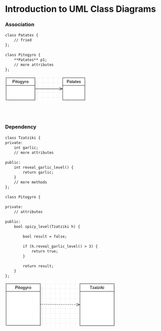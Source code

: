 # Introduction to UML Class Diagrams
### Association

```
class Patates {
	// fried
};

class Pitogyro {
	**Patates** p1;
	// more attributes
};
```
![A simple class association](./assets/association01.png)


<br>
<br>

### Dependency

```
class Tzatziki {
private:	
	int garlic;
	// more attributes

public:
	int reveal_garlic_level() {
		return garlic;
	}
	// more methods
};

class Pitogyro {

private:
	// attributes

public:
	bool spicy_level(Tzatziki h) {
		
		bool result = false;
		
		if (h.reveal_garlic_level() > 3) {
			return true;
		}
		
		return result;
	}
};
```
![A simple class dependency](./assets/dependency01.png)
